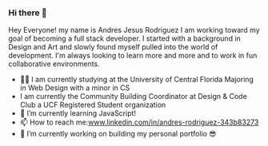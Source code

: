 ### Hi there 👋

<!--
**AndresJesusRodriguez/AndresJesusRodriguez** is a ✨ _special_ ✨ repository because its `README.md` (this file) appears on your GitHub profile.

Here are some ideas to get you started:

- 🔭 I’m currently working on ...
- 🌱 I’m currently learning ...
- 👯 I’m looking to collaborate on ...
- 🤔 I’m looking for help with ...
- 💬 Ask me about ...
- 📫 How to reach me: ...
- 😄 Pronouns: ...
- ⚡ Fun fact: ...
-->
Hey Everyone! my name is Andres Jesus Rodriguez I am working toward my goal of becoming a full stack developer. I started with a background in Design and Art and slowly found myself pulled into the world of development. I'm always looking to learn more and more and to work in fun collaborative environments. 

- 👨‍🎓 I am currently studying at the University of Central Florida Majoring in Web Design with a minor in CS
- I am currently the Community Building Coordinator at Design & Code Club a UCF Registered Student organization
- 🌱 I’m currently learning JavaScript!
- 📫 How to reach me:www.linkedin.com/in/andres-rodriguez-343b83273
- 🔭 I’m currently working on building my personal portfolio 😎
